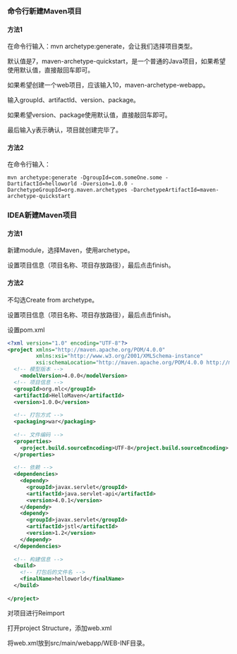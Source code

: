 ### 命令行新建Maven项目

#### 方法1

在命令行输入：mvn archetype:generate，会让我们选择项目类型。

默认值是7，maven-archetype-quickstart，是一个普通的Java项目，如果希望使用默认值，直接敲回车即可。

如果希望创建一个web项目，应该输入10，maven-archetype-webapp。

输入groupId、artifactId、version、package。

如果希望version、package使用默认值，直接敲回车即可。

最后输入y表示确认，项目就创建完毕了。

#### 方法2

在命令行输入：

```shell
mvn archetype:generate -DgroupId=com.someOne.some -DartifactId=helloworld -Dversion=1.0.0 -DarchetypeGroupId=org.maven.archetypes -DarchetypeArtifactId=maven-archetype-quickstart
```

### IDEA新建Maven项目

#### 方法1

新建module，选择Maven，使用archetype。

设置项目信息（项目名称、项目存放路径），最后点击finish。

#### 方法2

不勾选Create from archetype。

设置项目信息（项目名称、项目存放路径），最后点击finish。

设置pom.xml

```xml
<?xml version="1.0" encoding="UTF-8"?>
<project xmlns="http://maven.apache.org/POM/4.0.0"
         xmlns:xsi="http://www.w3.org/2001/XMLSchema-instance"
         xsi:schemaLocation="http://maven.apache.org/POM/4.0.0 http://maven.apache.org/xsd/maven-4.0.0.xsd">
  <!-- 模型版本 -->
    <modelVersion>4.0.0</modelVersion>
  <!-- 项目信息 -->
  <groupId>org.mlc</groupId>
  <artifactId>HelloMaven</artifactId>
  <version>1.0.0</version>
  
  <!-- 打包方式 -->
  <packaging>war</packaging>
  
  <!-- 文件编码 -->
  <properties>
    <project.build.sourceEncoding>UTF-8</project.build.sourceEncoding>
  </properties>
  
  <!-- 依赖 -->
  <dependencies>
    <dependy>
      <groupId>javax.servlet</groupId>
      <artifactId>java.servlet-api</artifactId>
      <version>4.0.1</version>
    </dependy>
    <dependy>
      <groupId>javax.servlet</groupId>
      <artifactId>jstl</artifactId>
      <version>1.2</version>
    </dependy>
  </dependencies>
  
  <!-- 构建信息 -->
  <build>
    <!-- 打包后的文件名 -->
    <finalName>helloworld</finalName>
  </build>
  
</project>
```

对项目进行Reimport

打开project Structure，添加web.xml

将web.xml放到src/main/webapp/WEB-INF目录。


